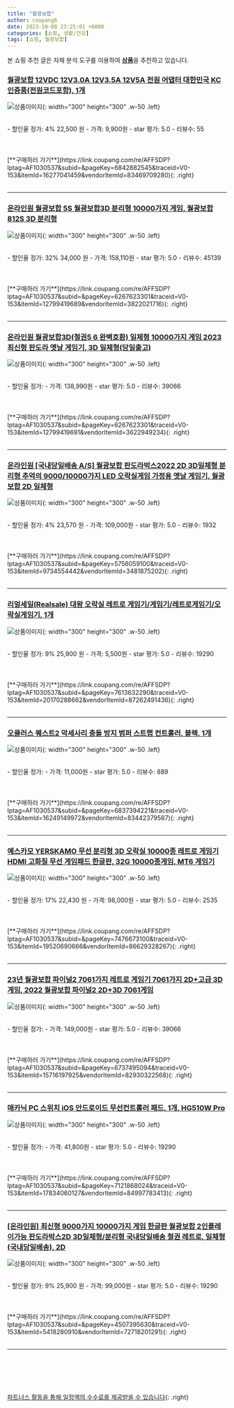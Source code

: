 ```yaml
---
title: "월광보합"
author: coupang6
date: 2023-10-08 23:25:01 +0800
categories: [쇼핑, 생활/건강]
tags: [쇼핑, 월광보합]
---
```


본 쇼핑 추천 글은 자체 분석 도구를 이용하여 [**상품**](https://link.coupang.com/a/bao1ui)을 추천하고 있습니다.

### [월광보합 12VDC 12V3.0A 12V3.5A 12V5A 전원 어댑터 대한민국 KC인증품(전원코드포함), 1개](https://link.coupang.com/re/AFFSDP?lptag=AF1030537&subid=&pageKey=6842882545&traceid=V0-153&itemId=16277041459&vendorItemId=83469709280)

![상품이미지](https://thumbnail6.coupangcdn.com/thumbnails/remote/230x230ex/image/vendor_inventory/daff/ee299e866e08c4249d7470c05a89e7aa54becbd56a012acd114413c9d948.jpg){: width="300" height="300" .w-50 .left}


<br>
- 할인율 정가: 4%  22,500   원
- 가격: 9,900원
- star 평가: 5.0
- 리뷰수: 55
<br>
<br>
<br>
<br>
[**구매하러 가기**](https://link.coupang.com/re/AFFSDP?lptag=AF1030537&subid=&pageKey=6842882545&traceid=V0-153&itemId=16277041459&vendorItemId=83469709280){: .right}
<br>
<br>

---

### [온라인원 월광보합 5S 월광보합3D 분리형 10000가지 게임, 월광보합812S 3D 분리형](https://link.coupang.com/re/AFFSDP?lptag=AF1030537&subid=&pageKey=6267623301&traceid=V0-153&itemId=12799419689&vendorItemId=3822021716)

![상품이미지](https://thumbnail8.coupangcdn.com/thumbnails/remote/230x230ex/image/vendor_inventory/1f62/0070aedc31729021b465f1e4312b623286c7b5ea4bd7da19005f3c1e86b9.png){: width="300" height="300" .w-50 .left}


<br>
- 할인율 정가: 32%  34,000   원
- 가격: 158,110원
- star 평가: 5.0
- 리뷰수: 45139
<br>
<br>
<br>
<br>
[**구매하러 가기**](https://link.coupang.com/re/AFFSDP?lptag=AF1030537&subid=&pageKey=6267623301&traceid=V0-153&itemId=12799419689&vendorItemId=3822021716){: .right}
<br>
<br>

---

### [온라인원 월광보합3D(철권5 6 완벽호환) 일체형 10000가지 게임 2023최신형 판도라 옛날 게임기, 3D 일체형(당일출고)](https://link.coupang.com/re/AFFSDP?lptag=AF1030537&subid=&pageKey=6267623301&traceid=V0-153&itemId=12799419691&vendorItemId=3622949234)

![상품이미지](https://thumbnail6.coupangcdn.com/thumbnails/remote/230x230ex/image/vendor_inventory/b058/a80598c6832c575eed5743ea001375c31c39b047da2f77469d548e742db5.jpg){: width="300" height="300" .w-50 .left}


<br>
- 할인율 정가: 
- 가격: 138,990원
- star 평가: 5.0
- 리뷰수: 39066
<br>
<br>
<br>
<br>
[**구매하러 가기**](https://link.coupang.com/re/AFFSDP?lptag=AF1030537&subid=&pageKey=6267623301&traceid=V0-153&itemId=12799419691&vendorItemId=3622949234){: .right}
<br>
<br>

---

### [온라인원 [국내당일배송 A/S] 월광보합 판도라박스2022 2D 3D일체형 분리형 추억의 9000/10000가지 LED 오락실게임 가정용 옛날 게임기, 월광보합 2D 일체형](https://link.coupang.com/re/AFFSDP?lptag=AF1030537&subid=&pageKey=5756059100&traceid=V0-153&itemId=9734554442&vendorItemId=3481875202)

![상품이미지](https://thumbnail7.coupangcdn.com/thumbnails/remote/230x230ex/image/vendor_inventory/91b9/69f1fbf341eded2bec1cf0307206c82703b739a35800386763cb2fe57805.jpg){: width="300" height="300" .w-50 .left}


<br>
- 할인율 정가: 4%  23,570   원
- 가격: 109,000원
- star 평가: 5.0
- 리뷰수: 1932
<br>
<br>
<br>
<br>
[**구매하러 가기**](https://link.coupang.com/re/AFFSDP?lptag=AF1030537&subid=&pageKey=5756059100&traceid=V0-153&itemId=9734554442&vendorItemId=3481875202){: .right}
<br>
<br>

---

### [리얼세일(Realsale) 대왕 오락실 레트로 게임기/게임기/레트로게임기/오락실게임기, 1개](https://link.coupang.com/re/AFFSDP?lptag=AF1030537&subid=&pageKey=7613632290&traceid=V0-153&itemId=20170288662&vendorItemId=87262491436)

![상품이미지](https://thumbnail9.coupangcdn.com/thumbnails/remote/230x230ex/image/vendor_inventory/dd15/764a61aefe649dad16144a3b3459f004e55479e5a623b70d572a8db9803f.jpg){: width="300" height="300" .w-50 .left}


<br>
- 할인율 정가: 9%  25,900   원
- 가격: 5,500원
- star 평가: 5.0
- 리뷰수: 19290
<br>
<br>
<br>
<br>
[**구매하러 가기**](https://link.coupang.com/re/AFFSDP?lptag=AF1030537&subid=&pageKey=7613632290&traceid=V0-153&itemId=20170288662&vendorItemId=87262491436){: .right}
<br>
<br>

---

### [오큘러스 퀘스트2 악세사리 충돌 방지 범퍼 스트랩 컨트롤러, 블랙, 1개](https://link.coupang.com/re/AFFSDP?lptag=AF1030537&subid=&pageKey=6837394221&traceid=V0-153&itemId=16249149972&vendorItemId=83442379587)

![상품이미지](https://thumbnail8.coupangcdn.com/thumbnails/remote/230x230ex/image/vendor_inventory/acc5/bc7dbe1e97717f38d49295e70346192519ad6abbd293d4520a693dcebae7.jpg){: width="300" height="300" .w-50 .left}


<br>
- 할인율 정가: 
- 가격: 11,000원
- star 평가: 5.0
- 리뷰수: 889
<br>
<br>
<br>
<br>
[**구매하러 가기**](https://link.coupang.com/re/AFFSDP?lptag=AF1030537&subid=&pageKey=6837394221&traceid=V0-153&itemId=16249149972&vendorItemId=83442379587){: .right}
<br>
<br>

---

### [예스카모 YERSKAMO 무선 분리형 3D 오락실 10000종 레트로 게임기 HDMI 고화질 무선 게임패드 한글판, 32G 10000종게임, MT6 게임기](https://link.coupang.com/re/AFFSDP?lptag=AF1030537&subid=&pageKey=7476673100&traceid=V0-153&itemId=19520690666&vendorItemId=86629328267)

![상품이미지](https://thumbnail8.coupangcdn.com/thumbnails/remote/230x230ex/image/vendor_inventory/0345/1703619540c9ad47f637ad894ba640dececd252cdf18f0594f76c9ef9324.jpg){: width="300" height="300" .w-50 .left}


<br>
- 할인율 정가: 17%  22,430   원
- 가격: 98,000원
- star 평가: 5.0
- 리뷰수: 2535
<br>
<br>
<br>
<br>
[**구매하러 가기**](https://link.coupang.com/re/AFFSDP?lptag=AF1030537&subid=&pageKey=7476673100&traceid=V0-153&itemId=19520690666&vendorItemId=86629328267){: .right}
<br>
<br>

---

### [23년 월광보합 파이널2 7061가지 레트로 게임기 7061가지 2D+고급 3D 게임, 2022 월광보합 파이널2 2D+3D 7061게임](https://link.coupang.com/re/AFFSDP?lptag=AF1030537&subid=&pageKey=6737495094&traceid=V0-153&itemId=15716197925&vendorItemId=82930322568)

![상품이미지](https://thumbnail10.coupangcdn.com/thumbnails/remote/230x230ex/image/vendor_inventory/71dd/2cf093845e7df20271ce7cae43d041b745cfdf594886e116a5037fde2fab.jpg){: width="300" height="300" .w-50 .left}


<br>
- 할인율 정가: 
- 가격: 149,000원
- star 평가: 5.0
- 리뷰수: 39066
<br>
<br>
<br>
<br>
[**구매하러 가기**](https://link.coupang.com/re/AFFSDP?lptag=AF1030537&subid=&pageKey=6737495094&traceid=V0-153&itemId=15716197925&vendorItemId=82930322568){: .right}
<br>
<br>

---

### [매카닉 PC 스위치 iOS 안드로이드 무선컨트롤러 패드, 1개, HG510W Pro](https://link.coupang.com/re/AFFSDP?lptag=AF1030537&subid=&pageKey=7121868024&traceid=V0-153&itemId=17834060127&vendorItemId=84997783413)

![상품이미지](https://thumbnail9.coupangcdn.com/thumbnails/remote/230x230ex/image/retail/images/2023/02/08/15/5/014c8358-d566-4659-a3b0-17b91e740ab2.jpg){: width="300" height="300" .w-50 .left}


<br>
- 할인율 정가: 
- 가격: 41,800원
- star 평가: 5.0
- 리뷰수: 19290
<br>
<br>
<br>
<br>
[**구매하러 가기**](https://link.coupang.com/re/AFFSDP?lptag=AF1030537&subid=&pageKey=7121868024&traceid=V0-153&itemId=17834060127&vendorItemId=84997783413){: .right}
<br>
<br>

---

### [[온라인원] 최신형 9000가지 10000가지 게임 한글판 월광보합 2인플레이가능 판도라박스2D 3D일체형/분리형 국내당일배송 철권 레트로, 일체형(국내당일배송), 2D](https://link.coupang.com/re/AFFSDP?lptag=AF1030537&subid=&pageKey=4507395630&traceid=V0-153&itemId=5418280910&vendorItemId=72718201291)

![상품이미지](https://thumbnail6.coupangcdn.com/thumbnails/remote/230x230ex/image/vendor_inventory/b058/a80598c6832c575eed5743ea001375c31c39b047da2f77469d548e742db5.jpg){: width="300" height="300" .w-50 .left}


<br>
- 할인율 정가: 9%  25,900   원
- 가격: 99,000원
- star 평가: 5.0
- 리뷰수: 19290
<br>
<br>
<br>
<br>
[**구매하러 가기**](https://link.coupang.com/re/AFFSDP?lptag=AF1030537&subid=&pageKey=4507395630&traceid=V0-153&itemId=5418280910&vendorItemId=72718201291){: .right}
<br>
<br>

---
<br><br><br><br><br> [파트너스 활동을 통해 일정액의 수수료를 제공받을 수 있습니다](https://link.coupang.com/a/bao1ui){: .right}